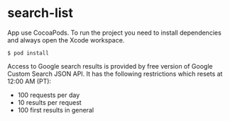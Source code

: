 # search-list
App use CocoaPods. To run the project you need to install dependencies and always open the Xcode workspace.
```
$ pod install
```
Access to Google search results is provided by free version of Google Custom Search JSON API. It has the following restrictions which resets at 12:00 AM (PT):
- 100 requests per day
- 10 results per request
- 100 first results in general

